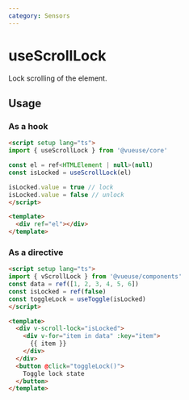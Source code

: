 ```yaml
---
category: Sensors
---
```


# useScrollLock

Lock scrolling of the element. 

## Usage

### As a hook

```html
<script setup lang="ts">
import { useScrollLock } from '@vueuse/core'

const el = ref<HTMLElement | null>(null)
const isLocked = useScrollLock(el)

isLocked.value = true // lock
isLocked.value = false // unlock
</script>

<template>
  <div ref="el"></div>
</template>
```

### As a directive

<LearnMoreComponents />

```html
<script setup lang="ts">
import { vScrollLock } from '@vueuse/components'
const data = ref([1, 2, 3, 4, 5, 6])
const isLocked = ref(false)
const toggleLock = useToggle(isLocked)
</script>

<template>
  <div v-scroll-lock="isLocked">
    <div v-for="item in data" :key="item">
      {{ item }}
    </div>
  </div>
  <button @click="toggleLock()">
    Toggle lock state
  </button>
</template>
```